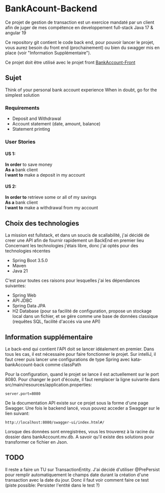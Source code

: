 # BankAcount-Backend

Ce projet de gestion de transaction est un exercice mandaté par un client afin de juger de mes compétence en developpement full-stack Java 17 & angular 19

Ce repository git contient le code back end, pour pouvoir lancer le projet, vous aurez besoin du front end (prochainement) ou bien du swagger mis en place (voir "Information Supplémentaire").

Ce projet doit être utilisé avec le projet front [BankAccount-Front](https://github.com/Olaf-coder/kata-bankAccount-Front)

## Sujet

Think of your personal bank account experience
When in doubt, go for the simplest solution

### Requirements
- Deposit and Withdrawal
- Account statement (date, amount, balance)
- Statement printing

### User Stories
#### US 1:
**In order** to save money\
**As a** bank client\
**I want to** make a deposit in my account

#### US 2:
**In order to** retrieve some or all of my savings\
**As a** bank client\
**I want to** make a withdrawal from my account

## Choix des technologies

La mission est fullstack, et dans un soucis de scallabilité, j'ai décidé de creer une API afin de fournir rapidement un BackEnd en premier lieu
Concernant les technologies j'étais libre, donc j'ai optés pour des technologies récentes

- Spring Boot 3.5.0
- Maven
- Java 21

C'est pour toutes ces raisons pour lesquelles j'ai les dépendances suivantes:

- Spring Web
- API JDBC
- Spring Data JPA
- H2 Database (pour sa facilité de configuration, propose un stockage local dans un fichier, et se gére comme une base de données classique (requêtes SQL, facilité d'accés via une API)

## Information supplémentaire
Le back-end qui contient l'API doit se lancer idéalement en premier. Dans tous les cas, il est nécessaire pour faire fonctionner le projet.
Sur intelliJ, il faut creer puis lancer une configurations de type Spring avec kata-bankAccount-back comme classPath

Pour la configuration, quand le projet se lance il est actuellement sur le port 8080. Pour changer le port d'écoute, il faut remplacer la ligne suivante dans src/main/resources/application.properties:

    server.port=8080

De la documentation API existe sur ce projet sous la forme d'une page Swagger. Une fois le backend lancé, vous pouvez acceder a Swagger sur le lien suivant:

    http://localhost:8080/swagger-ui/index.html#/

Lorsque des données sont enregistrées, vous les trouverez à la racine du dossier dans bankAccount.mv.db.
A savoir qu'il existe des solutions pour transformer ce fichier en Json.

## TODO
Il reste a faire un TU sur TransactionEntity.
J'ai décidé d'utiliser @PrePersist pour remplir automatiquement le champs date durant la création d'une transaction avec la date du jour.
Donc il faut voir comment faire ce test (piste possible: Persister l'entité dans le test ?)
